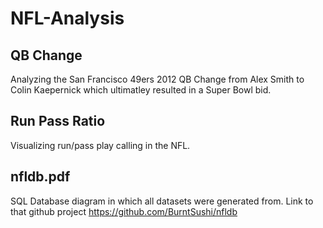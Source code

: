 # NFL-Analysis

## QB Change
Analyzing the San Francisco 49ers 2012 QB Change from Alex Smith to Colin Kaepernick which ultimatley resulted in a Super Bowl bid. 

## Run Pass Ratio

Visualizing run/pass play calling in the NFL.

## nfldb.pdf

SQL Database diagram in which all datasets were generated from. Link to that github project https://github.com/BurntSushi/nfldb
